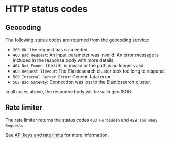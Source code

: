 # HTTP status codes

## Geocoding

The following status codes are returned from the geocoding service:

- `200 OK`: The request has succeeded.
- `400 Bad Request`: An input parameter was invalid. An error message is included in the response body with more details.
- `404 Not Found`: The URL is invalid or the path is no longer valid.
- `408 Request Timeout`: The Elasticsearch cluster took too long to respond.
- `500 Internal Server Error`: Generic fatal error.
- `502 Bad Gateway`: Connection was lost to the Elasticsearch cluster.

In all cases above, the response body will be valid geoJSON.

## Rate limiter
The rate limiter returns the status codes `403 Forbidden` and `429 Too Many Requests`.

See [API keys and rate limits](/api-keys-rate-limits.md) for more information.

